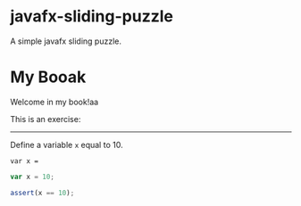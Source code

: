 javafx-sliding-puzzle
=====================

A simple javafx sliding puzzle.
# My Booak

Welcome in my book!aa


This is an exercise:

---

Define a variable `x` equal to 10.

```jstape
var x =
```

```js
var x = 10;
```

```js
assert(x == 10);
```

